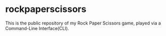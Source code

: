 # rockpaperscissors
This is the public repository of my Rock Paper Scissors game, played via a Command-Line Interface(CLI).
